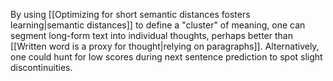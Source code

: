 ---
---

By using [[Optimizing for short semantic distances fosters learning|semantic distances]] to define a "cluster" of meaning, one can segment long-form text into individual thoughts, perhaps better than [[Written word is a proxy for thought|relying on paragraphs]]. Alternatively, one could hunt for low scores during next sentence prediction to spot slight discontinuities.